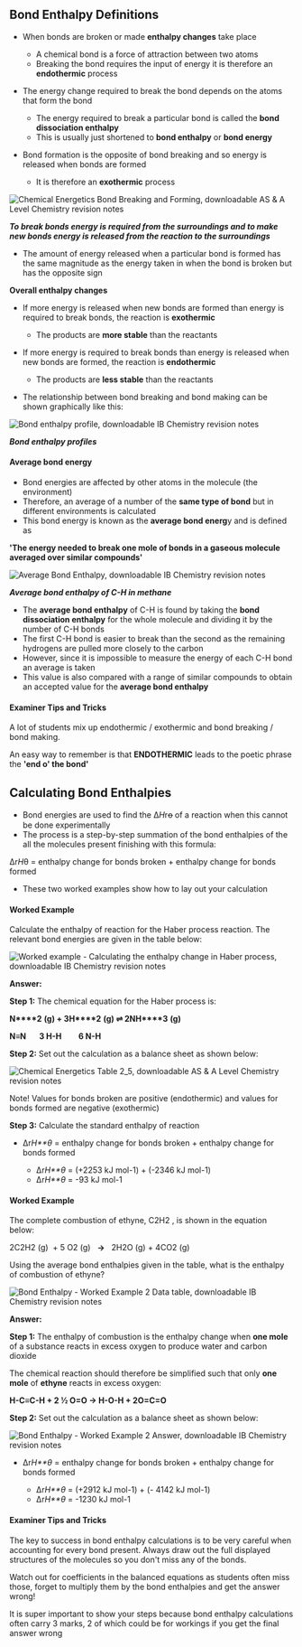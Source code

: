 ## Bond Enthalpy Definitions

* When bonds are broken or made **enthalpy changes** take place

  + A chemical bond is a force of attraction between two atoms
  + Breaking the bond requires the input of energy it is therefore an **endothermic** process
* The energy change required to break the bond depends on the atoms that form the bond

  + The energy required to break a particular bond is called the **bond dissociation enthalpy**
  + This is usually just shortened to **bond enthalpy** or **bond energy**
* Bond formation is the opposite of bond breaking and so energy is released when bonds are formed

  + It is therefore an **exothermic** process

![Chemical Energetics Bond Breaking and Forming, downloadable AS & A Level Chemistry revision notes](1.5-Chemical-Energetics-Bond-Breaking-and-Forming.png)

***To break bonds energy is required from the surroundings and to make new bonds energy is released from the reaction to the surroundings***

* The amount of energy released when a particular bond is formed has the same magnitude as the energy taken in when the bond is broken but has the opposite sign

**Overall enthalpy changes**

* If more energy is released when new bonds are formed than energy is required to break bonds, the reaction is **exothermic**

  + The products are **more stable** than the reactants
* If more energy is required to break bonds than energy is released when new bonds are formed, the reaction is **endothermic**

  + The products are **less stable** than the reactants
* The relationship between bond breaking and bond making can be shown graphically like this:

![Bond enthalpy profile, downloadable IB Chemistry revision notes](5.1.9-Bond-enthalpy-profile.png)

***Bond enthalpy profiles***

#### Average bond energy

* Bond energies are affected by other atoms in the molecule (the environment)
* Therefore, an average of a number of the **same type of bond** but in different environments is calculated
* This bond energy is known as the **average bond energ**y and is defined as

**'The energy needed to break one mole of bonds in a gaseous molecule averaged over similar compounds'**

![Average Bond Enthalpy, downloadable IB Chemistry revision notes](5.1.9-Average-Bond-Enthalpy.png)

***Average bond enthalpy of C-H in methane***

* The **average bond enthalpy** of C-H is found by taking the **bond dissociation enthalpy** for the whole molecule and dividing it by the number of C-H bonds
* The first C-H bond is easier to break than the second as the remaining hydrogens are pulled more closely to the carbon
* However, since it is impossible to measure the energy of each C-H bond an average is taken
* This value is also compared with a range of similar compounds to obtain an accepted value for the **average bond enthalpy**

#### Examiner Tips and Tricks

A lot of students mix up endothermic / exothermic and bond breaking / bond making.

An easy way to remember is that **ENDOTHERMIC** leads to the poetic phrase the **'end o' the bond'**

## Calculating Bond Enthalpies

* Bond energies are used to find the Δ*H*rꝋ of a reaction when this cannot be done experimentally
* The process is a step-by-step summation of the bond enthalpies of the all the molecules present finishing with this formula:

Δr*H*θ = enthalpy change for bonds broken + enthalpy change for bonds formed

* These two worked examples show how to lay out your calculation

#### Worked Example

Calculate the enthalpy of reaction for the Haber process reaction. The relevant bond energies are given in the table below:

![Worked example - Calculating the enthalpy change in Haber process, downloadable IB Chemistry revision notes](5.1.10-Worked-example-Calculating-the-enthalpy-change-in-Haber-process-.png)

**Answer:**

**Step 1:** The chemical equation for the Haber process is:

**N****2** **(g) + 3H****2** **(g) ⇌ 2NH****3** **(g)**

**N≡N       3 H-H         6 N-H**

**Step 2:** Set out the calculation as a balance sheet as shown below:

![Chemical Energetics Table 2_5, downloadable AS & A Level Chemistry revision notes](1.5-Chemical-Energetics-Table-2_5.png)

Note! Values for bonds broken are positive (endothermic) and values for bonds formed are negative (exothermic)

**Step 3:** Calculate the standard enthalpy of reaction

* Δr*H**θ* = enthalpy change for bonds broken + enthalpy change for bonds formed

  + Δr*H**θ* = (+2253 kJ mol-1) + (-2346 kJ mol-1)
  + Δr*H**θ* = -93 kJ mol-1

#### Worked Example

The complete combustion of ethyne, C2H2 , is shown in the equation below:

2C2H2 (g)  + 5 O2 (g)   **→**   2H2O (g) + 4CO2 (g)

Using the average bond enthalpies given in the table, what is the enthalpy of combustion of ethyne?

![Bond Enthalpy - Worked Example 2 Data table, downloadable IB Chemistry revision notes](5.1.10-Bond-Enthalpy-Worked-Example-2-Data-table.png)

**Answer:**

**Step 1:** The enthalpy of combustion is the enthalpy change when **one mole** of a substance reacts in excess oxygen to produce water and carbon dioxide

The chemical reaction should therefore be simplified such that only **one mole** of **ethyne** reacts in excess oxygen:

**H-C≡C-H + 2 ½ O=O → H-O-H + 2O=C=O**

**Step 2:** Set out the calculation as a balance sheet as shown below:

![Bond Enthalpy - Worked Example 2 Answer, downloadable IB Chemistry revision notes](5.1.10-Bond-Enthalpy-Worked-Example-2-Answer.png)

* Δr*H**θ* = enthalpy change for bonds broken + enthalpy change for bonds formed

  + Δr*H**θ* = (+2912 kJ mol-1) + (- 4142 kJ mol-1)
  + Δr*H**θ* = -1230 kJ mol-1

#### Examiner Tips and Tricks

The key to success in bond enthalpy calculations is to be very careful when accounting for every bond present. Always draw out the full displayed structures of the molecules so you don't miss any of the bonds.

Watch out for coefficients in the balanced equations as students often miss those, forget to multiply them by the bond enthalpies and get the answer wrong!

It is super important to show your steps because bond enthalpy calculations often carry 3 marks, 2 of which could be for workings if you get the final answer wrong